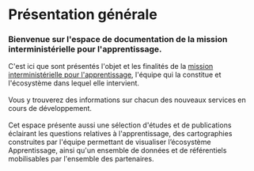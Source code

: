 # Présentation générale

### **Bienvenue sur l'espace de documentation de la mission interministérielle pour l'apprentissage.**&#x20;

C'est ici que sont présentés l'objet et les finalités de la [mission interministérielle pour l'apprentissage](https://travail-emploi.gouv.fr/actualites/l-actualite-du-ministere/article/une-mission-pour-faciliter-les-entrees-en-apprentissage), l'équipe qui la constitue et l'écosystème dans lequel elle intervient. \
&#x20;\
Vous y trouverez des informations sur chacun des nouveaux services en cours de développement.\
\
Cet espace présente aussi une sélection d'études et de publications éclairant les questions relatives à l'apprentissage, des cartographies construites par l'équipe permettant de visualiser l’écosystème Apprentissage, ainsi qu'un ensemble de données et de référentiels mobilisables par l'ensemble des partenaires.
